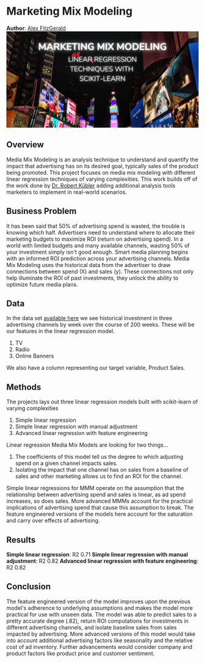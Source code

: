 # Marketing Mix Modeling
**Author**: [Alex FitzGerald](https://www.linkedin.com/in/alex-fitzgerald-0734076a/)
![MMM header](Images/mmm_hero_image.png)

## Overview
Media Mix Modeling is an analysis technique to understand and quantify the impact that advertising has on its desired goal, typically sales of the product being promoted. This project focuses on media mix modeling with different linear regression techniques of varying complexities. This work builds off of the work done by [Dr. Robert Kübler](https://github.com/Garve?tab=repositories) adding additional analysis tools marketers to implement in real-world scenarios.

## Business Problem
It has been said that 50% of advertising spend is wasted, the trouble is knowing which half. Advertisers need to understand where to allocate their marketing budgets to maximize ROI (return on advertising spend). In a world with limited budgets and many available channels, wasting 50% of your investment simply isn't good enough. Smart media planning begins with an informed ROI prediction across your advertising channels. Media Mix Modeling uses the historical data from the advertiser to draw connections between spend (X) and sales (y). These connections not only help illuminate the ROI of past investments, they unlock the ability to optimize future media plans.

## Data
In the data set [available here](https://medium.com/r/?url=https%3A%2F%2Fgithub.com%2FGarve%2Fdatasets%2Fblob%2F4576d323bf2b66c906d5130d686245ad205505cf%2Fmmm.csv) we see historical investment in three advertising channels by week over the course of 200 weeks. These will be our features in the linear regression model.
1. TV
2. Radio
3. Online Banners

We also have a column representing our target variable, Product Sales.

## Methods
The projects lays out three linear regression models built with scikit-learn of varying complexities
1. Simple linear regression
2. Simple linear regression with manual adjustment
3. Advanced linear regression with feature engineering

Linear regression Media Mix Models are looking for two things…
1. The coefficients of this model tell us the degree to which adjusting spend on a given channel impacts sales.
2. Isolating the impact that one channel has on sales from a baseline of sales and other marketing allows us to find an ROI for the channel.

Simple linear regressions for MMM operate on the assumption that the relationship between advertising spend and sales is linear, as ad spend increases, so does sales. More advanced MMMs account for the practical implications of advertising spend that cause this assumption to break. The feature engineered versions of the models here account for the saturation and carry over effects of advertising. 

## Results
**Simple linear regression**: R2 0.71
**Simple linear regression with manual adjustment**: R2 0.82
**Advanced linear regression with feature engineering**: R2 0.82

## Conclusion
The feature engineered version of the model improves upon the previous model's adherence to underlying assumptions and makes the model more practical for use with unseen data. The model was able to predict sales to a pretty accurate degree (.82), return ROI computations for investments in different advertising channels, and isolate baseline sales from sales impacted by advertising. More advanced versions of this model would take into account additional advertising factors like seasonality and the relative cost of ad inventory. Further advancements would consider company and product factors like product price and customer sentiment.

